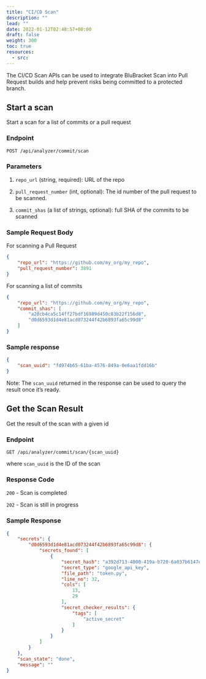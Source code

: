 ```yaml
---
title: "CI/CD Scan"
description: ""
lead: ""
date: 2022-01-12T02:48:57+00:00
draft: false
weight: 300
toc: true
resources:
  - src:
---
```


The CI/CD Scan APIs can be used to integrate BluBracket Scan into Pull Request builds and
help prevent risks being committed to a protected branch.

## Start a scan

Start a scan for a list of commits or a pull request

### Endpoint

`POST /api/analyzer/commit/scan`

### Parameters

1. `repo_url` (string, required): URL of the repo

1. `pull_request_number` (int, optional): The id number of the pull request to be scanned.

1. `commit_shas` (a list of strings, optional): full SHA of the commits to be scanned

### Sample Request Body

For scanning a Pull Request

```json
{
    "repo_url": "https://github.com/my_org/my_repo",
    "pull_request_number": 3891
}
```

For scanning a list of commits

```json
{
    "repo_url": "https://github.com/my_org/my_repo",
    "commit_shas": [
        "a20cb4ca5c14ff27bdf16989d450c83b22f156d8",
        "d0d6593d1d4e81acd073244f42b6893fa65c99d8"
    ]
}
```

### Sample response

```json
{
    "scan_uuid": "fd974b65-61ba-4576-849a-0e6aa1fdd16b"
}
```

Note: The `scan_uuid` returned in the response can be used to query the result once it’s ready.

## Get the Scan Result

Get the result of the scan with a given id

### Endpoint

`GET /api/analyzer/commit/scan/{scan_uuid}`

where `scan_uuid` is the ID of the scan

### Response Code

`200` - Scan is completed

`202` - Scan is still in progress

### Sample Response

```json
{
    "secrets": {
        "d0d6593d1d4e81acd073244f42b6893fa65c99d8": {
            "secrets_found": [
                {
                    "secret_hash": "a392d713-4000-419a-b720-6a037b6147e3",
                    "secret_type": "google_api_key",
                    "file_path": "token.py",
                    "line_no": 32,
                    "cols": [
                        13,
                        29
                    ],
                    "secret_checker_results": {
                        "tags": [
                            "active_secret"
                        ]
                    }
                }
            ]
        }
    },
    "scan_state": "done",
    "message": ""
}
```
